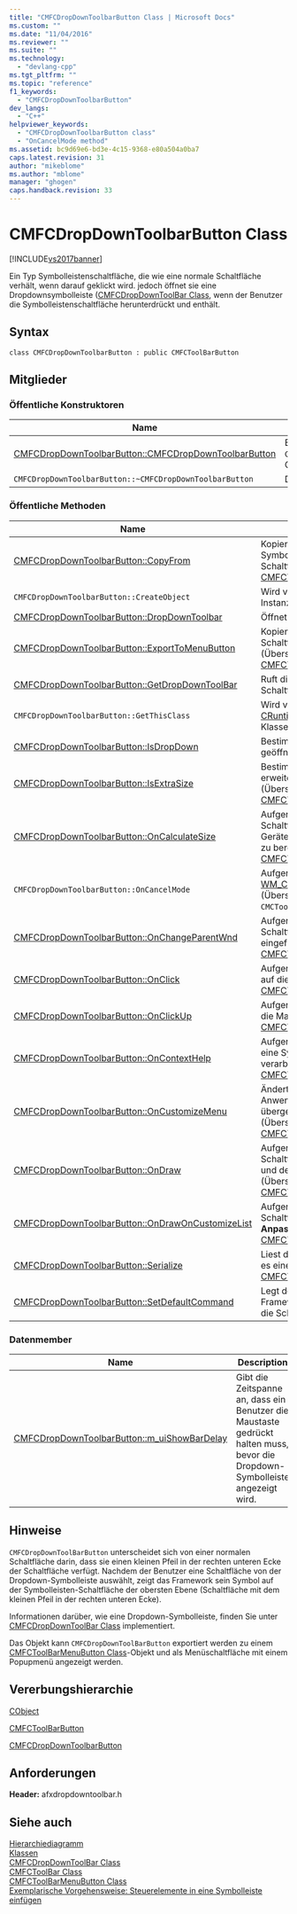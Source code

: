 ```yaml
---
title: "CMFCDropDownToolbarButton Class | Microsoft Docs"
ms.custom: ""
ms.date: "11/04/2016"
ms.reviewer: ""
ms.suite: ""
ms.technology: 
  - "devlang-cpp"
ms.tgt_pltfrm: ""
ms.topic: "reference"
f1_keywords: 
  - "CMFCDropDownToolbarButton"
dev_langs: 
  - "C++"
helpviewer_keywords: 
  - "CMFCDropDownToolbarButton class"
  - "OnCancelMode method"
ms.assetid: bc9d69e6-bd3e-4c15-9368-e80a504a0ba7
caps.latest.revision: 31
author: "mikeblome"
ms.author: "mblome"
manager: "ghogen"
caps.handback.revision: 33
---
```

# CMFCDropDownToolbarButton Class
[!INCLUDE[vs2017banner](../../assembler/inline/includes/vs2017banner.md)]

Ein Typ Symbolleistenschaltfläche, die wie eine normale Schaltfläche verhält, wenn darauf geklickt wird.  jedoch öffnet sie eine Dropdownsymbolleiste \([CMFCDropDownToolBar Class](../../mfc/reference/cmfcdropdowntoolbar-class.md), wenn der Benutzer die Symbolleistenschaltfläche herunterdrückt und enthält.  
  
## Syntax  
  
```  
class CMFCDropDownToolbarButton : public CMFCToolBarButton  
```  
  
## Mitglieder  
  
### Öffentliche Konstruktoren  
  
|Name|Description|  
|----------|-----------------|  
|[CMFCDropDownToolbarButton::CMFCDropDownToolbarButton](../Topic/CMFCDropDownToolbarButton::CMFCDropDownToolbarButton.md)|Erstellt ein `CMFCDropDownToolbarButton`\-Objekt.|  
|`CMFCDropDownToolbarButton::~CMFCDropDownToolbarButton`|Destruktor.|  
  
### Öffentliche Methoden  
  
|Name|Description|  
|----------|-----------------|  
|[CMFCDropDownToolbarButton::CopyFrom](../Topic/CMFCDropDownToolbarButton::CopyFrom.md)|Kopiert die Eigenschaften einer anderen Symbolleisten\-Schaltfläche zur aktuellen Schaltfläche.  \(Überschreibungen [CMFCToolBarButton::CopyFrom](../Topic/CMFCToolBarButton::CopyFrom.md).\)|  
|`CMFCDropDownToolbarButton::CreateObject`|Wird vom Framework, um eine dynamische Instanz dieses Klassentyps zu erstellen.|  
|[CMFCDropDownToolbarButton::DropDownToolbar](../Topic/CMFCDropDownToolbarButton::DropDownToolbar.md)|Öffnet eine Dropdown\-Symbolleiste.|  
|[CMFCDropDownToolbarButton::ExportToMenuButton](../Topic/CMFCDropDownToolbarButton::ExportToMenuButton.md)|Kopien Text aus der Symbolleisten\-Schaltfläche zu einem Menü.  \(Überschreibungen [CMFCToolBarButton::ExportToMenuButton](../Topic/CMFCToolBarButton::ExportToMenuButton.md).\)|  
|[CMFCDropDownToolbarButton::GetDropDownToolBar](../Topic/CMFCDropDownToolbarButton::GetDropDownToolBar.md)|Ruft die Dropdown\-Symbolleiste ab, die mit der Schaltfläche zugeordnet ist.|  
|`CMFCDropDownToolbarButton::GetThisClass`|Wird vom Framework, um ein Zeiger auf [CRuntimeClass](../../mfc/reference/cruntimeclass-structure.md)\-Objekt abzurufen, das diesem Klassentyp zugeordnet ist.|  
|[CMFCDropDownToolbarButton::IsDropDown](../Topic/CMFCDropDownToolbarButton::IsDropDown.md)|Bestimmt, ob die Dropdown\-Symbolleiste geöffnet ist.|  
|[CMFCDropDownToolbarButton::IsExtraSize](../Topic/CMFCDropDownToolbarButton::IsExtraSize.md)|Bestimmt, ob die Schaltfläche mit einem erweiterten Rahmen angezeigt werden kann.  \(Überschreibungen [CMFCToolBarButton::IsExtraSize](../Topic/CMFCToolBarButton::IsExtraSize.md).\)|  
|[CMFCDropDownToolbarButton::OnCalculateSize](../Topic/CMFCDropDownToolbarButton::OnCalculateSize.md)|Aufgerufen vom Framework, um die Größe der Schaltfläche für den angegebenen Gerätekontext und den angedockten Zustand zu berechnen.  \(Überschreibungen [CMFCToolBarButton::OnCalculateSize](../Topic/CMFCToolBarButton::OnCalculateSize.md).\)|  
|`CMFCDropDownToolbarButton::OnCancelMode`|Aufgerufen vom Framework, um die [WM\_CANCELMODE](http://msdn.microsoft.com/library/windows/desktop/ms632615) Meldung zu bearbeiten.  \(Überschreibungen `CMCToolBarButton::OnCancelMode`.\)|  
|[CMFCDropDownToolbarButton::OnChangeParentWnd](../Topic/CMFCDropDownToolbarButton::OnChangeParentWnd.md)|Aufgerufen vom Framework, wenn die Schaltfläche in eine neue Symbolleiste eingefügt wird.  \(Überschreibungen [CMFCToolBarButton::OnChangeParentWnd](../Topic/CMFCToolBarButton::OnChangeParentWnd.md).\)|  
|[CMFCDropDownToolbarButton::OnClick](../Topic/CMFCDropDownToolbarButton::OnClick.md)|Aufgerufen vom Framework, wenn der Benutzer auf die Maustaste klickt.  \(Überschreibungen [CMFCToolBarButton::OnClick](../Topic/CMFCToolBarButton::OnClick.md).\)|  
|[CMFCDropDownToolbarButton::OnClickUp](../Topic/CMFCDropDownToolbarButton::OnClickUp.md)|Aufgerufen vom Framework, wenn der Benutzer die Maustaste loslässt.  \(Überschreibungen [CMFCToolBarButton::OnClickUp](../Topic/CMFCToolBarButton::OnClickUp.md).\)|  
|[CMFCDropDownToolbarButton::OnContextHelp](../Topic/CMFCDropDownToolbarButton::OnContextHelp.md)|Aufgerufen vom Framework, wenn die Elemente eine Symbolleiste `WM_HELPHITTEST` Meldung verarbeitet.  \(Überschreibungen [CMFCToolBarButton::OnContextHelp](../Topic/CMFCToolBarButton::OnContextHelp.md).\)|  
|[CMFCDropDownToolbarButton::OnCustomizeMenu](../Topic/CMFCDropDownToolbarButton::OnCustomizeMenu.md)|Ändert das bereitgestellte Menü, wenn die Anwendung ein Kontextmenü auf der übergeordneten Symbolleiste angezeigt wird.  \(Überschreibungen [CMFCToolBarButton::OnCustomizeMenu](../Topic/CMFCToolBarButton::OnCustomizeMenu.md).\)|  
|[CMFCDropDownToolbarButton::OnDraw](../Topic/CMFCDropDownToolbarButton::OnDraw.md)|Aufgerufen durch das Framework, um die Schaltfläche mithilfe der angegebenen Formate und der Optionen zu zeichnen.  \(Überschreibungen [CMFCToolBarButton::OnDraw](../Topic/CMFCToolBarButton::OnDraw.md).\)|  
|[CMFCDropDownToolbarButton::OnDrawOnCustomizeList](../Topic/CMFCDropDownToolbarButton::OnDrawOnCustomizeList.md)|Aufgerufen durch das Framework, um die Schaltfläche im Bereich **Befehle** des Dialogfelds **Anpassen** zu zeichnen.  \(Überschreibungen [CMFCToolBarButton::OnDrawOnCustomizeList](../Topic/CMFCToolBarButton::OnDrawOnCustomizeList.md).\)|  
|[CMFCDropDownToolbarButton::Serialize](../Topic/CMFCDropDownToolbarButton::Serialize.md)|Liest dieses Objekt einem Archiv oder schreibt es einem Archiv.  \(Überschreibungen [CMFCToolBarButton::Serialize](../Topic/CMFCToolBarButton::Serialize.md).\)|  
|[CMFCDropDownToolbarButton::SetDefaultCommand](../Topic/CMFCDropDownToolbarButton::SetDefaultCommand.md)|Legt den Standardbefehl fest, das vom Framework verwendet, wenn ein Benutzer auf die Schaltfläche klickt.|  
  
### Datenmember  
  
|Name|Description|  
|----------|-----------------|  
|[CMFCDropDownToolbarButton::m\_uiShowBarDelay](../Topic/CMFCDropDownToolbarButton::m_uiShowBarDelay.md)|Gibt die Zeitspanne an, dass ein Benutzer die Maustaste gedrückt halten muss, bevor die Dropdown\-Symbolleiste angezeigt wird.|  
  
## Hinweise  
 `CMFCDropDownToolBarButton` unterscheidet sich von einer normalen Schaltfläche darin, dass sie einen kleinen Pfeil in der rechten unteren Ecke der Schaltfläche verfügt.  Nachdem der Benutzer eine Schaltfläche von der Dropdown\-Symbolleiste auswählt, zeigt das Framework sein Symbol auf der Symbolleisten\-Schaltfläche der obersten Ebene \(Schaltfläche mit dem kleinen Pfeil in der rechten unteren Ecke\).  
  
 Informationen darüber, wie eine Dropdown\-Symbolleiste, finden Sie unter [CMFCDropDownToolBar Class](../../mfc/reference/cmfcdropdowntoolbar-class.md) implementiert.  
  
 Das Objekt kann `CMFCDropDownToolBarButton` exportiert werden zu einem [CMFCToolBarMenuButton Class](../../mfc/reference/cmfctoolbarmenubutton-class.md)\-Objekt und als Menüschaltfläche mit einem Popupmenü angezeigt werden.  
  
## Vererbungshierarchie  
 [CObject](../../mfc/reference/cobject-class.md)  
  
 [CMFCToolBarButton](../../mfc/reference/cmfctoolbarbutton-class.md)  
  
 [CMFCDropDownToolbarButton](../../mfc/reference/cmfcdropdowntoolbarbutton-class.md)  
  
## Anforderungen  
 **Header:**  afxdropdowntoolbar.h  
  
## Siehe auch  
 [Hierarchiediagramm](../../mfc/hierarchy-chart.md)   
 [Klassen](../../mfc/reference/mfc-classes.md)   
 [CMFCDropDownToolBar Class](../../mfc/reference/cmfcdropdowntoolbar-class.md)   
 [CMFCToolBar Class](../../mfc/reference/cmfctoolbar-class.md)   
 [CMFCToolBarMenuButton Class](../../mfc/reference/cmfctoolbarmenubutton-class.md)   
 [Exemplarische Vorgehensweise: Steuerelemente in eine Symbolleiste einfügen](../../mfc/walkthrough-putting-controls-on-toolbars.md)